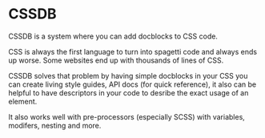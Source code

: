 CSSDB
=====

CSSDB is a system where you can add docblocks to CSS code.

CSS is always the first language to turn into spagetti code and always 
ends up worse. Some websites end up with thousands of lines of CSS.

CSSDB solves that problem by having simple docblocks in your CSS you 
can create living style guides, API docs (for quick reference),
it also can be helpful to have descriptors in your code to desribe
the exact usage of an element.

It also works well with pre-processors (especially SCSS) with variables,
modifers, nesting and more.